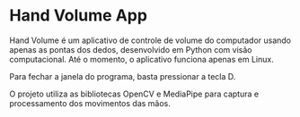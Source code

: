 # Hand Volume App
 Hand Volume é um aplicativo de controle de volume do computador usando apenas as pontas dos dedos, desenvolvido em Python com visão computacional. Até o momento, o aplicativo funciona apenas em Linux.
 
Para fechar a janela do programa, basta pressionar a tecla D.

O projeto utiliza as bibliotecas OpenCV e MediaPipe para captura e processamento dos movimentos das mãos.
